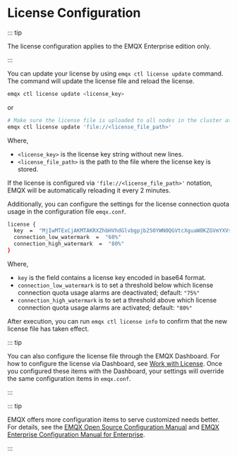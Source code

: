 # License Configuration

::: tip

The license configuration applies to the EMQX Enterprise edition only.

:::

You can update your license by using `emqx ctl license update` command. The command will update the license file and reload the license. 

```bash
emqx ctl license update <license_key>
```

or

```bash
# Make sure the license file is uploaded to all nodes in the cluster at the same file path.
emqx ctl license update 'file://<license_file_path>'
```

Where,

- `<license_key>` is the license key string without new lines.
- `<license_file_path>` is the path to the file where the license key is stored.

If the license is configured via `'file://<license_file_path>'` notation, EMQX will be automatically reloading it every 2 minutes.

Additionally, you can configure the settings for the license connection quota usage in the configuration file `emqx.conf`.

```bash
license {
  key  =  "MjIwMTExCjAKMTAKRXZhbHVhdGlvbgpjb250YWN0QGVtcXguaW8KZGVmYXVsdAoyMDIzMDEwOQoxODI1CjEwMAo=.MEUCIG62t8W15g05f1cKx3tA3YgJoR0dmyHOPCdbUxBGxgKKAiEAhHKh8dUwhU+OxNEaOn8mgRDtiT3R8RZooqy6dEsOmDI="
  connection_low_watermark  =  "60%"
  connection_high_watermark  =  "80%"
}
```

Where,

- `key` is the field contains a license key encoded in base64 format.
- `connection_low_watermark` is to set a threshold below which license connection quota usage alarms are deactivated; default: `"75%"`
- `connection_high_watermark` is to set a threshold above which license connection quota usage alarms are activated; default: `"80%"`

After execution, you can run `emqx ctl license info` to confirm that the new license file has taken effect.

::: tip

You can also configure the license file through the EMQX Dashboard. For how to configure the license via Dashboard, see [Work with License](../deploy/license.md). Once you configured these items with the Dashboard, your settings will override the same configuration items in `emqx.conf`.

:::

::: tip

EMQX offers more configuration items to serve customized needs better. For details, see the [EMQX Open Source Configuration Manual](https://docs.emqx.com/en/emqx/v@CE_VERSION@/hocon/) and [EMQX Enterprise Configuration Manual for Enterprise](https://docs.emqx.com/en/enterprise/v@EE_VERSION@/hocon/).

:::
